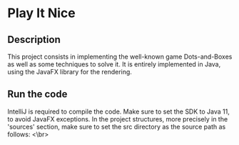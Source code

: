 # Play It Nice
## Description 
This project consists in implementing the well-known game Dots-and-Boxes as well as some techniques to solve it. It is entirely 
implemented in Java, using the JavaFX library for the rendering.
## Run the code
IntelliJ is required to compile the code. Make sure to set the SDK to Java 11, to avoid JavaFX exceptions. In the project structures,
more precisely in the 'sources' section, make sure to set the src directory as the source path as follows: <\br>
